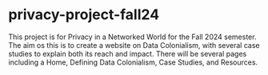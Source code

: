 # privacy-project-fall24

This project is for Privacy in a Networked World for the Fall 2024 semester. The aim os this is to create a website on Data Colonialism, with several case studies to explain both its reach and impact. There will be several pages including a Home, Defining Data Colonialism, Case Studies, and Resources. 
